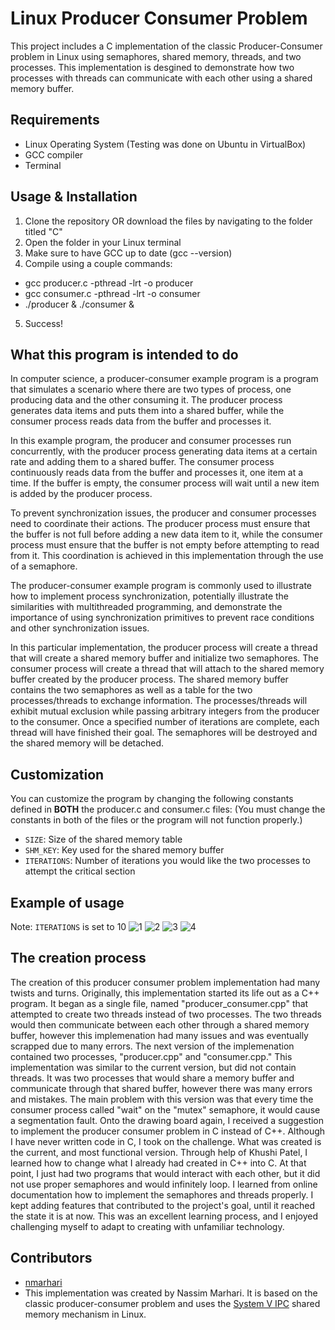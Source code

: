 # Linux Producer Consumer Problem

This project includes a C implementation of the classic Producer-Consumer problem in Linux using semaphores, shared memory, threads, and two processes. This implementation is desgined to demonstrate how two processes with threads can communicate with each other using a shared memory buffer.

## Requirements

- Linux Operating System (Testing was done on Ubuntu in VirtualBox)
- GCC compiler
- Terminal

## Usage & Installation

1. Clone the repository OR download the files by navigating to the folder titled "C"
2. Open the folder in your Linux terminal
3. Make sure to have GCC up to date (gcc --version)
4. Compile using a couple commands:
  - gcc producer.c -pthread -lrt -o producer
  - gcc consumer.c -pthread -lrt -o consumer
  - ./producer & ./consumer &
5. Success!

## What this program is intended to do
In computer science, a producer-consumer example program is a program that simulates a scenario where there are two types of process, one producing data and the other consuming it. The producer process generates data items and puts them into a shared buffer, while the consumer process reads data from the buffer and processes it.

In this example program, the producer and consumer processes run concurrently, with the producer process generating data items at a certain rate and adding them to a shared buffer. The consumer process continuously reads data from the buffer and processes it, one item at a time. If the buffer is empty, the consumer process will wait until a new item is added by the producer process.

To prevent synchronization issues, the producer and consumer processes need to coordinate their actions. The producer process must ensure that the buffer is not full before adding a new data item to it, while the consumer process must ensure that the buffer is not empty before attempting to read from it. This coordination is achieved in this implementation through the use of a semaphore.

The producer-consumer example program is commonly used to illustrate how to implement process synchronization, potentially illustrate the similarities with multithreaded programming, and demonstrate the importance of using synchronization primitives to prevent race conditions and other synchronization issues.

In this particular implementation, the producer process will create a thread that will create a shared memory buffer and initialize two semaphores. The consumer process will create a thread that will attach to the shared memory buffer created by the producer process. The shared memory buffer contains the two semaphores as well as a table for the two processes/threads to exchange information. The processes/threads will exhibit mutual exclusion while passing arbitrary integers from the producer to the consumer. Once a specified number of iterations are complete, each thread will have finished their goal. The semaphores will be destroyed and the shared memory will be detached.

## Customization

You can customize the program by changing the following constants defined in **BOTH** the producer.c and consumer.c files:
(You must change the constants in both of the files or the program will not function properly.)
- `SIZE`: Size of the shared memory table
- `SHM_KEY`: Key used for the shared memory buffer
- `ITERATIONS`: Number of iterations you would like the two processes to attempt the critical section

## Example of usage
Note: `ITERATIONS` is set to 10
![1](https://user-images.githubusercontent.com/92116345/230514038-8c7e5eae-dbab-4788-bec3-b0291243365a.png)
![2](https://user-images.githubusercontent.com/92116345/230514047-ed2fb798-b3ed-44f8-9bdf-10ce706620ee.png)
![3](https://user-images.githubusercontent.com/92116345/230514055-a5f93304-62ed-40ca-ad54-e7545a013019.png)
![4](https://user-images.githubusercontent.com/92116345/230514058-1906a0d3-41ca-43bd-a7ec-03a6f1ac32c4.png)

## The creation process
The creation of this producer consumer problem implementation had many twists and turns. Originally, this implementation started its life out as a C++ program. It began as a single file, named "producer_consumer.cpp" that attempted to create two threads instead of two processes. The two threads would then communicate between each other through a shared memory buffer, however this implemenation had many issues and was eventually scrapped due to many errors. The next version of the implemenation contained two processes, "producer.cpp" and "consumer.cpp." This implementation was similar to the current version, but did not contain threads. It was two processes that would share a memory buffer and communicate through that shared buffer, however there was many errors and mistakes. The main problem with this version was that every time the consumer process called "wait" on the "mutex" semaphore, it would cause a segmentation fault. Onto the drawing board again, I received a suggestion to implement the producer consumer problem in C instead of C++. Although I have never written code in C, I took on the challenge. What was created is the current, and most functional version. Through help of Khushi Patel, I learned how to change what I already had created in C++ into C. At that point, I just had two programs that would interact with each other, but it did not use proper semaphores and would infinitely loop. I learned from online documentation how to implement the semaphores and threads properly. I kept adding features that contributed to the project's goal, until it reached the state it is at now. This was an excellent learning process, and I enjoyed challenging myself to adapt to creating with unfamiliar technology.

## Contributors

- [nmarhari](https://github.com/nmarhari)
- This implementation was created by Nassim Marhari. It is based on the classic producer-consumer problem and uses the [System V IPC](https://man7.org/linux/man-pages/man3/shm_open.3.html) shared memory mechanism in Linux.
